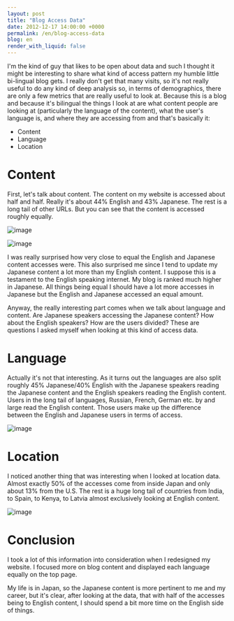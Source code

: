 ```yaml
---
layout: post
title: "Blog Access Data"
date: 2012-12-17 14:00:00 +0000
permalink: /en/blog-access-data
blog: en
render_with_liquid: false
---
```


I'm the kind of guy that likes to be open about data and such I thought
it might be interesting to share what kind of access pattern my humble
little bi-lingual blog gets. I really don't get that many visits, so
it's not really useful to do any kind of deep analysis so, in terms of
demographics, there are only a few metrics that are really useful to
look at. Because this is a blog and because it's bilingual the things I
look at are what content people are looking at (particularly the
language of the content), what the user's language is, and where they
are accessing from and that's basically it:

  - Content
  - Language
  - Location

# Content

First, let's talk about content. The content on my website is accessed
about half and half. Really it's about 44% English and 43% Japanese. The
rest is a long tail of other URLs. But you can see that the content is
accessed roughly equally.

![image](https://storage.googleapis.com/static.ianlewis.org/prod/img/688/content_table_big.png)

![image](https://storage.googleapis.com/static.ianlewis.org/prod/img/688/content_pie_big.png)

I was really surprised how very close to equal the English and Japanese
content accesses were. This also surprised me since I tend to update my
Japanese content a lot more than my English content. I suppose this is a
testament to the English speaking internet. My blog is ranked much
higher in Japanese. All things being equal I should have a lot more
accesses in Japanese but the English and Japanese accessed an equal
amount.

Anyway, the really interesting part comes when we talk about language
and content. Are Japanese speakers accessing the Japanese content? How
about the English speakers? How are the users divided? These are
questions I asked myself when looking at this kind of access data.

# Language

Actually it's not that interesting. As it turns out the languages are
also split roughly 45% Japanese/40% English with the Japanese speakers
reading the Japanese content and the English speakers reading the
English content. Users in the long tail of languages, Russian, French,
German etc. by and large read the English content. Those users make up
the difference between the English and Japanese users in terms of
access.

![image](https://storage.googleapis.com/static.ianlewis.org/prod/img/688/language_chart.png)

# Location

I noticed another thing that was interesting when I looked at location
data. Almost exactly 50% of the accesses come from inside Japan and only
about 13% from the U.S. The rest is a huge long tail of countries from
India, to Spain, to Kenya, to Latvia almost exclusively looking at
English content.

![image](https://storage.googleapis.com/static.ianlewis.org/prod/img/688/location_pie_big.png)

# Conclusion

I took a lot of this information into consideration when I redesigned my
website. I focused more on blog content and displayed each language
equally on the top page.

My life is in Japan, so the Japanese content is more pertinent to me and
my career, but it's clear, after looking at the data, that with half of
the accesses being to English content, I should spend a bit more time on
the English side of things.

